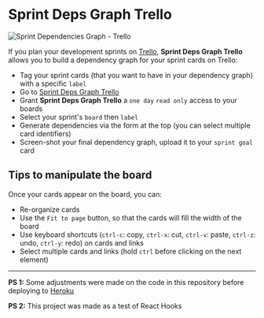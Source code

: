 # Sprint Deps Graph Trello

![Sprint Dependencies Graph - Trello](https://lh3.googleusercontent.com/-kX5QpXh0DQw/XBrSQ7k5cRI/AAAAAAAACmQ/KQdtfQkN18UX9GryBazaRJT90HprgAZawCLcBGAs/h1600/Sprint%2BDependencies%2BGraph%2BTrello.png "Sprint Dependencies Graph - Trello")

If you plan your development sprints on [Trello](https://trello.com/), **Sprint Deps Graph Trello** allows you to build a dependency graph for your sprint cards on Trello:
  - Tag your sprint cards (that you want to have in your dependency graph) with a specific `label`
  - Go to [Sprint Deps Graph Trello](https://sprint-deps-graph-trello.herokuapp.com/)
  - Grant **Sprint Deps Graph Trello** a `one day` `read only` access to your boards
  - Select your sprint's `board` then `label`
  - Generate dependencies via the form at the top (you can select multiple card identifiers)
  - Screen-shot your final dependency graph, upload it to your `sprint goal` card
 
 ## Tips to manipulate the board
 Once your cards appear on the board, you can:
   - Re-organize cards
   - Use the `Fit to page` button, so that the cards will fill the width of the board
   - Use keyboard shortcuts (`ctrl-c`: copy, `ctrl-x`: cut, `ctrl-v`: paste, `ctrl-z`: undo, `ctrl-y`: redo) on cards and links
   - Select multiple cards and links (hold `ctrl` before clicking on the next element)

---
 
 **PS 1:** Some adjustments were made on the code in this repository before deploying to [Heroku](https://www.heroku.com/)

 **PS 2:** This project was made as a test of React Hooks
